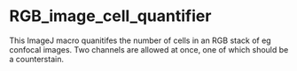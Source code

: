 # RGB_image_cell_quantifier
This ImageJ macro quanitifes the number of cells in an RGB stack of eg confocal images. Two channels are allowed at once, one of which should be a counterstain.
